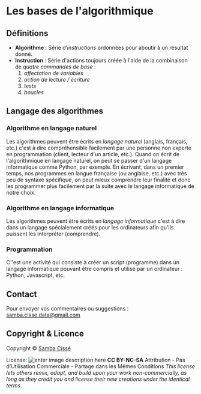 # Les bases de l'algorithmique

## Définitions
- **Algorithme** : Série d’*instructions* ordonnées pour aboutir à un résultat donné.
- **Instruction** : Série d'actions toujours créée à l'aide de la combinaison de  *quatre commandes de base* :
	1. *affectation de variables*
	2. *action de lecture / écriture*
	3. *tests*
	4. *boucles*

## Langage des algorithmes
### Algorithme en langage naturel
Les algorithmes peuvent être écrits en *langage naturel* (anglais, français, etc.) c'est à dire compréhensible facilement par une personne non experte en programmation (client, lecteur d'un article, etc.). 
Quand on écrit de l'algorithmique en langage naturel, on peut se passer d'un langage informatique comme Python, par exemple. 
En écrivant, dans un premier temps, nos programmes en langue française (ou anglaise, etc.) avec très peu de syntaxe spécifique, on peut mieux comprendre leur finalité et donc les programmer plus facilement par la suite avec le langage informatique de notre choix.

### Algorithme en langage informatique

Les algorithmes peuvent être écrits en *langage informatique* c'est à dire dans un langage spécialement créés pour les ordinateurs afin qu'ils puissent les interpréter (comprendre).

### Programmation
C''est une activité qui consiste à créer un script (programme) dans un langage informatique pouvant être compris et utilisé par un ordinateur : Python, Javascript, etc.










## Contact

Pour envoyer vos commentaires ou suggestions : samba.cisse.data@gmail.com

## Copyright & Licence

Copyright © [Samba Cissé](http://www.sambacisse.com)

License: 
![enter image description here](https://licensebuttons.net/l/by-nc-sa/3.0/88x31.png)
**CC BY-NC-SA**
Attribution - Pas d’Utilisation Commerciale - Partage dans les Mêmes Conditions
*This license lets others remix, adapt, and build upon your work non-commercially, as long as they credit you and license their new creations under the identical terms.*
<!--stackedit_data:
eyJoaXN0b3J5IjpbLTc1OTA1MjI0Myw2MDM3OTE5ODBdfQ==
-->